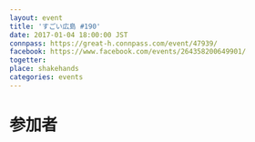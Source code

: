 ```yaml
---
layout: event
title: 'すごい広島 #190'
date: 2017-01-04 18:00:00 JST
connpass: https://great-h.connpass.com/event/47939/
facebook: https://www.facebook.com/events/264358200649901/
togetter: 
place: shakehands
categories: events
---
```


# 参加者
